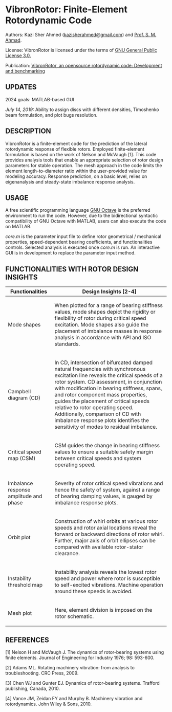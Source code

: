 # VibronRotor: Finite-Element Rotordynamic Code
Authors: Kazi Sher Ahmed (kazisherahmed@gmail.com) and [Prof. S. M. Ahmad](https://cie.kfupm.edu.sa/people/faculty/dr-sarvat-m-ahmad/).

License: VibronRotor is licensed under the terms of [GNU General Public License 3.0.]( https://www.gnu.org/licenses/gpl-3.0.txt)

Publication: [VibronRotor, an opensource rotordynamic code: Development and benchmarking](https://www.sciencedirect.com/science/article/pii/S0263224118307838)

## UPDATES
2024 goals: MATLAB-based GUI

*July 14, 2019:* Ability to assign discs with different densities, Timoshenko beam formulation, and plot bugs resolution.

## DESCRIPTION
VibronRotor is a finite-element code for the prediction of the lateral rotordynamic response of flexible rotors. Employed finite-element formulation is based on the work of Nelson and McVaugh [1]. This code provides analysis tools that enable an appropriate selection of rotor design parameters for stable operation. The mesh approach in the code limits the element length-to-diameter ratio within the user-provided value for modeling accuracy. Response prediction, on a basic level, relies on eigenanalysis and steady-state imbalance response analysis. 

## USAGE
A free scientific programming language [GNU Octave](https://www.gnu.org/software/octave/#install) is the preferred environment to run the code. However, due to the bidirectional syntactic compatibility of GNU Octave with MATLAB, users can also execute the code on MATLAB.

*core.m* is the parameter input file to define rotor geometrical / mechanical properties, speed-dependent bearing coefficients, and functionalities controls. Selected analysis is executed once *core.m* is run. An interactive GUI is in development to replace the parameter input method.

## FUNCTIONALITIES WITH ROTOR DESIGN INSIGHTS

| Functionalities | Design Insights [2-4] |
| ------------------ |:----------:| 
| Mode shapes | <p align="left"> When plotted for a range of bearing stiffness values, mode shapes depict the rigidity or flexibility of rotor during critical speed excitation. Mode shapes also guide the placement of imbalance masses in response analysis in accordance with API and ISO standards. |
| Campbell diagram (CD) | <p align="left"> In CD, intersection of bifurcated damped natural frequencies with synchronous excitation line reveals the critical speeds of a rotor system. CD assessment, in conjunction with modification in bearing stiffness, spans, and rotor component mass properties, guides the placement of critical speeds relative to rotor operating speed. Additionally, comparison of CD with imbalance response plots identifies the sensitivity of modes to residual imbalance. |
| Critical speed map (CSM) | <p align="left"> CSM guides the change in bearing stiffness values to ensure a suitable safety margin between critical speeds and system operating speed. |
| Imbalance response amplitude and phase | <p align="left"> Severity of rotor critical speed vibrations and hence the safety of system, against a range of bearing damping values, is gauged by imbalance response plots. |
| Orbit plot | <p align="left"> Construction of whirl orbits at various rotor speeds and rotor axial locations reveal the forward or backward directions of rotor whirl. Further, major axis of orbit ellipses can be compared with available rotor-stator clearance. |
| Instability threshold map | <p align="left"> Instability analysis reveals the lowest rotor speed and power where rotor is susceptible to self-excited vibrations. Machine operation around these speeds is avoided. |
| Mesh plot | <p align="left"> Here,  element division is imposed on the rotor schematic. | 

## REFERENCES
[1] Nelson H and McVaugh J. The dynamics of rotor-bearing systems using finite elements. Journal of Engineering for Industry 1976; 98: 593-600.

[2] Adams ML. Rotating machinery vibration: from analysis to troubleshooting. CRC Press, 2009.

[3] Chen WJ and Gunter EJ. Dynamics of rotor-bearing systems. Trafford publishing, Canada, 2010.

[4] Vance JM, Zeidan FY and Murphy B. Machinery vibration and rotordynamics. John Wiley & Sons, 2010.
